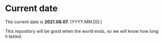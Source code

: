 # Current date

The current date is **2021.06.07.** (YYYY.MM.DD.)

This repository will be good when the world ends, so we will know how long it lasted.